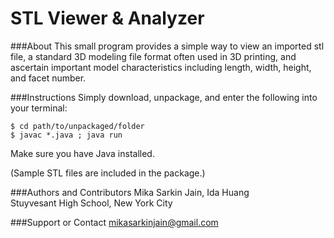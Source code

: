 STL Viewer & Analyzer
=======================

###About
This small program provides a simple way to view an imported stl file, a standard 3D modeling file format often used in 3D printing, and ascertain important model characteristics including length, width, height, and facet number.

###Instructions
Simply download, unpackage, and enter the following into your terminal:

```
$ cd path/to/unpackaged/folder
$ javac *.java ; java run
```

Make sure you have Java installed.

(Sample STL files are included in the package.) 

###Authors and Contributors
Mika Sarkin Jain, Ida Huang   
Stuyvesant High School, New York City

###Support or Contact
mikasarkinjain@gmail.com

